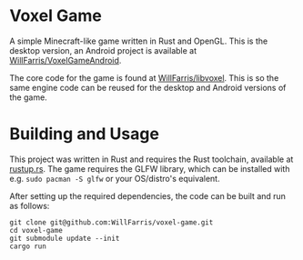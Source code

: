 # Voxel Game

A simple Minecraft-like game written in Rust and OpenGL. This is the desktop version, an Android project is available at [WillFarris/VoxelGameAndroid](https://github.com/WillFarris/VoxelGameAndroid).

The core code for the game is found at [WillFarris/libvoxel](https://github.com/WillFarris/libvoxel). This is so the same engine code can be reused for the desktop and Android versions of the game.

# Building and Usage

This project was written in Rust and requires the Rust toolchain, available at [rustup.rs](https://rustup.rs/). The game requires the GLFW library, which can be installed with e.g. `sudo pacman -S glfw` or your OS/distro's equivalent.

After setting up the required dependencies, the code can be built and run as follows:

```
git clone git@github.com:WillFarris/voxel-game.git
cd voxel-game
git submodule update --init
cargo run
```
